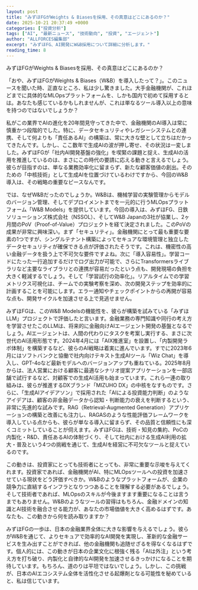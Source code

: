 ```yaml
---
layout: post
title: "みずほFGがWeights & Biasesを採用、その真意はどこにあるのか？"
date: 2025-10-21 20:37:49 +0000
categories: ["投資分析"]
tags: ["AI", "最新ニュース", "技術動向", "投資", "エージェント"]
author: "ALLFORCES編集部"
excerpt: "みずほFG、AI開発にW&B採用について詳細に分析します。"
reading_time: 8
---
```


みずほFGがWeights & Biasesを採用、その真意はどこにあるのか？

「おや、みずほFGがWeights & Biases（W&B）を導入したって？」。このニュースを聞いた時、正直なところ、私は少し驚きました。大手金融機関が、これほどまでに具体的なMLOpsプラットフォームを、しかも国内で初めて採用するとは。あなたも感じているかもしれませんが、これは単なるツール導入以上の意味を持つのではないでしょうか？

私がこの業界でAIの進化を20年間見守ってきた中で、金融機関のAI導入は常に慎重かつ段階的でした。特に、データセキュリティやレガシーシステムとの連携、そして何よりも「責任あるAI」の構築は、常に大きな壁として立ちはだかってきたんです。しかし、ここ数年で生成AIの波が押し寄せ、その状況は一変しました。みずほFGが「社内AI開発基盤の強化」を喫緊の課題と捉え、生成AIの活用を推進しているのは、まさにこの時代の要請に応える動きと言えるでしょう。彼らが目指すのは、単なる業務効率化に留まらず、新たな顧客価値の創出。そのための「中核技術」として生成AIを位置づけているわけですから、今回のW&B導入は、その戦略の重要なピースなんです。

では、なぜW&Bだったのでしょうか。W&Bは、機械学習の実験管理からモデルのバージョン管理、そしてデプロイメントまでを一元的に行うMLOpsプラットフォーム「W&B Models」を提供しています。今回の導入は、みずほFG、日鉄ソリューションズ株式会社（NSSOL）、そしてW&B Japanの3社が協業し、2ヶ月間のPoV（Proof-of-Value）プロジェクトを経て決定されました。このPoVの成果が非常に興味深い。まず「セキュリティ」。金融機関にとって最も重要な要素の1つですが、シングルテナント構築によってセキュアな環境管理と独立したデータセキュリティが確保できる点が評価されたそうです。これは、機密性の高い金融データを扱う上で不可欠な要件ですよね。次に「導入容易性」。学習コードにたった一行追加するだけでログ出力が可能で、さらにTransformersライブラリなど主要なライブラリとの連携が容易だったという点も、開発現場の負担を大きく軽減するでしょう。そして「学習試行の効率化」。リアルタイムでの学習メトリクス可視化は、チームでの実験考察を深め、次の開発ステップを効率的に計画することを可能にします。エラー通知やチェックポイントからの再開が容易な点も、開発サイクルを加速させる上で見逃せません。

みずほFGは、このW&B Modelsの機能性を、彼らが構築を試みている「みずほLLM」プロジェクトで評価したと言います。金融業務の専門知識や同行の考え方を学習させたこのLLMは、将来的に金融向けAIエージェント開発の基盤となるでしょう。AIエージェントは、人間の代わりにタスクを考案し実行する、まさに次世代のAI活用形態です。2024年4月には「AIX推進室」を設置し、「内製開発ラボ体制」を構築するなど、彼らのAI戦略は着実に進んでいます。すでに2023年6月にはソフトバンクと協働で社内向けテキスト生成AIツール「Wiz Chat」を導入し、GPT-4oなど最新モデルへのバージョンアップも重ねている。2025年8月からは、法人営業における顧客に最適なシナリオ提案アプリケーションを一部店舗で試行するなど、対顧客での生成AI活用も始まっています。これら一連の取り組みは、彼らが推進するDXブランド「MIZUHO DX」の中核をなすものです。さらに、「生成AIアイデアソン」で採用された「AIによる投資能力判断」のようなアイデアは、顧客の非金融データから認知・判断能力の衰えを判断するという、非常に先進的な試みです。RAG（Retrieval-Augmented Generation）アプリケーションの構築と改善にも注力し、RAGASのような性能評価フレームワークを導入している点からも、彼らが単なる導入に留まらず、その品質と信頼性にも深くコミットしていることが伺えます。みずほFGは、技術・知見の集約、PoCの内製化・R&D、責任あるAIの体制づくり、そして社内における生成AI利用の拡大・普及という4つの挑戦を通じて、生成AIを経営に不可欠なツールと捉えているのです。

この動きは、投資家にとっても技術者にとっても、非常に重要な示唆を与えてくれます。投資家であれば、金融機関がAI、特にMLOpsツールへの投資を加速させている現状をどう評価すべきか。W&Bのようなプラットフォームが、企業の競争力に直結するインフラとなりつつあることを理解する必要があるでしょう。そして技術者であれば、MLOpsのスキルが今後ますます重要になることは言うまでもありません。W&Bのようなツールの習得はもちろん、金融ドメインの知識とAI技術を融合させる能力が、あなたの市場価値を大きく高めるはずです。あなたも、この動きから何を読み取りますか？

みずほFGの一歩は、日本の金融業界全体に大きな影響を与えるでしょう。彼らがW&Bを通じて、よりセキュアで効率的なAI開発を実現し、革新的な金融サービスを生み出すことができれば、他の金融機関も追随せざるを得なくなるはずです。個人的には、この動きが日本の企業文化に根強く残る「AIは外注」という考え方を打ち破り、内製化と自律的なAI開発を加速させるきっかけになることを期待しています。もちろん、道のりは平坦ではないでしょう。しかし、この挑戦が、日本のAIエコシステム全体を活性化させる起爆剤となる可能性を秘めていると、私は信じています。

